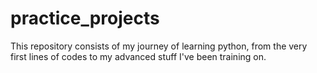 # practice_projects

This repository consists of my journey of learning python, from the very first lines of codes to my advanced stuff I've been training on.
